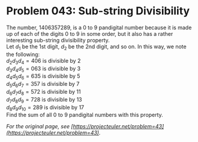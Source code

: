 # Problem 043: Sub-string Divisibility
  
The number, $1406357289$, is a $0$ to $9$ pandigital number because it is made up of each of the digits $0$ to $9$ in some order, but it also has a rather interesting sub-string divisibility property.  
Let $d_1$ be the $1$st digit, $d_2$ be the $2$nd digit, and so on. In this way, we note the following:  
$d_2d_3d_4=406$ is divisible by $2$  
$d_3d_4d_5=063$ is divisible by $3$  
$d_4d_5d_6=635$ is divisible by $5$  
$d_5d_6d_7=357$ is divisible by $7$  
$d_6d_7d_8=572$ is divisible by $11$  
$d_7d_8d_9=728$ is divisible by $13$  
$d_8d_9d_{10}=289$ is divisible by $17$  
Find the sum of all $0$ to $9$ pandigital numbers with this property.  

*For the original page, see [https://projecteuler.net/problem=43](https://projecteuler.net/problem=43).*
